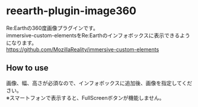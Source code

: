 # reearth-plugin-image360
Re:Earthの360度画像プラグインです。  
immersive-custom-elementsをRe:Earthのインフォボックスに表示できるようになります。   
https://github.com/MozillaReality/immersive-custom-elements  

## How to use
画像、幅、高さが必須なので、インフォボックスに追加後、画像を指定してください。  
※スマートフォンで表示すると、FullScreenボタンが機能しません。
